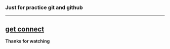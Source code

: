 ### Just for practice git and github
---
[get connect](UjjwalChanduc7@gmail.com)
---
**Thanks for watching**
